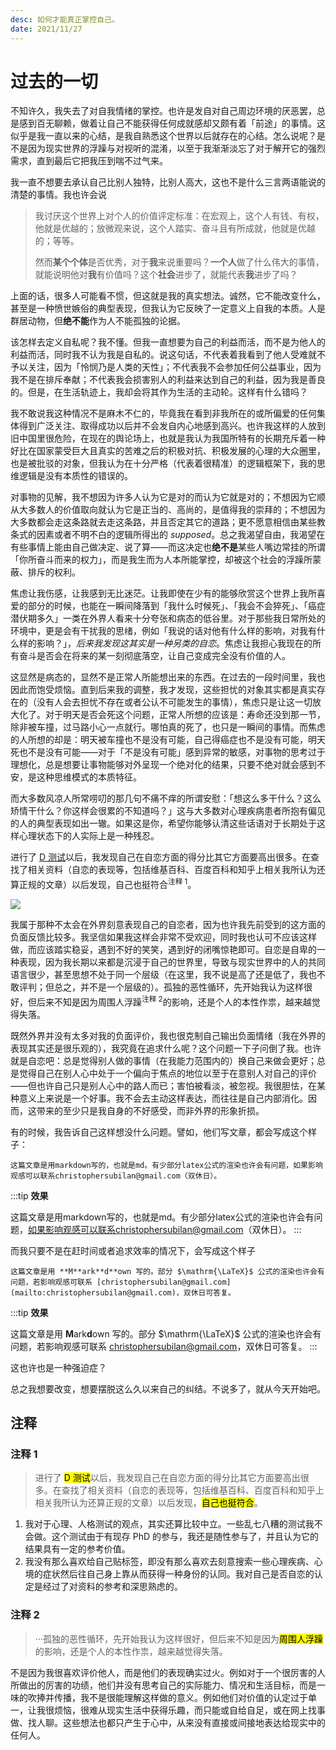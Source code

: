 ```yaml
---
desc: 如何才能真正掌控自己。
date: 2021/11/27
---
```


# 过去的一切

不知许久，我失去了对自我情绪的掌控。也许是发自对自己周边环境的厌恶罢，总是感到百无聊赖，做着让自己不能获得任何成就感却又颇有着「前途」的事情。这似乎是我一直以来的心结，是我自熟悉这个世界以后就存在的心结。怎么说呢？是不是因为现实世界的浮躁与对视听的混淆，以至于我渐渐淡忘了对于解开它的强烈需求，直到最后它把我压到喘不过气来。

我一直不想要去承认自己比别人独特，比别人高大，这也不是什么三言两语能说的清楚的事情。我也许会说

> 我讨厌这个世界上对个人的价值评定标准：在宏观上，这个人有钱、有权，他就是优越的；放微观来说，这个人踏实、奋斗且有所成就，他就是优越的；等等。
> 
> 然而**某个个体**是否优秀，对于**我**来说重要吗？**一个人**做了什么伟大的事情，就能说明他对**我**有价值吗？这个**社会**进步了，就能代表**我**进步了吗？

上面的话，很多人可能看不惯，但这就是我的真实想法。诚然，它不能改变什么，甚至是一种愤世嫉俗的典型表现，但我认为它反映了一定意义上自我的本质。人是群居动物，但**绝不能**作为人不能孤独的论据。

该怎样去定义自私呢？我不懂。但我一直想要为自己的利益而活，而不是为他人的利益而活，同时我不认为我是自私的。说这句话，不代表着我看到了他人受难就不予以关注，因为「怜悯乃是人类的天性」；不代表我不会参加任何公益事业，因为我不是在排斥奉献；不代表我会损害别人的利益来达到自己的利益，因为我是善良的。但是，在生活轨迹上，我却会将其作为生活的主动轮。这样有什么错吗？

我不敢说我这种情况不是麻木不仁的，毕竟我在看到非我所在的或所偏爱的任何集体得到广泛关注、取得成功以后并不会发自内心地感到高兴。也许我这样的人放到旧中国里很危险，在现在的舆论场上，也就是我认为我国所特有的长期充斥着一种好比在国家蒙受巨大且真实的苦难之后的积极对抗、积极发展的心理的大众圈里，也是被批驳的对象，但我认为在十分严格（代表着很精准）的逻辑框架下，我的思维逻辑是没有本质性的错误的。

对事物的见解，我不想因为许多人认为它是对的而认为它就是对的；不想因为它顺从大多数人的价值取向就认为它是正当的、高尚的，是值得我的崇拜的；不想因为大多数都会走这条路就去走这条路，并且否定其它的道路；更不愿意相信由某些教条式的因素或者不明不白的逻辑所得出的 *supposed*。总之我渴望自由，我渴望在有些事情上能由自己做决定、说了算——而这决定也**绝不是**某些人嘴边常挂的所谓「你所奋斗而来的权力」，而是我生而为人本所能掌控，却被这个社会的浮躁所蒙蔽、排斥的权利。

焦虑让我伤感，让我感到无比迷茫。让我即使在少有的能够欣赏这个世界上我所喜爱的部分的时候，也能在一瞬间降落到「我什么时候死」、「我会不会猝死」、「癌症潜伏期多久」一类在外界人看来十分夸张和病态的低谷里。对于那些我日常所处的环境中，更是会有干扰我的思绪，例如「我说的话对他有什么样的影响，对我有什么样的影响？」，*后来我发现这其实是一种另类的自恋*。焦虑让我担心我现在的所有奋斗是否会在将来的某一刻彻底落空，让自己变成完全没有价值的人。

这显然是病态的，显然不是正常人所能想出来的东西。在过去的一段时间里，我也因此而饱受烦恼。直到后来我的调整，我才发现，这些担忧的对象其实都是真实存在的（没有人会去担忧不存在或者公认不可能发生的事情），焦虑只是让这一切放大化了。对于明天是否会死这个问题，正常人所想的应该是：寿命还没到那一节，除非被车撞，过马路小心一点就行。哪怕真的死了，也只是一瞬间的事情。而焦虑的人所想的却是：明天被车撞也不是没有可能，自己得癌症也不是没有可能，明天死也不是没有可能——对于「不是没有可能」感到异常的敏感，对事物的思考过于理想化，总是想要让事物能够对外呈现一个绝对化的结果，只要不绝对就会感到不安，是这种思维模式的本质特征。

而大多数风凉人所常唠叨的那几句不痛不痒的所谓安慰：「想这么多干什么？这么矫情干什么？你这样会很累的不知道吗？」这与大多数对心理疾病患者所抱有偏见的人的典型表现如出一辙。如果这是你，希望你能够认清这些话语对于长期处于这样心理状态下的人实际上是一种残忍。

进行了 [D 测试](https://www.idrlabs.com/cn/dark-core-personality/test.php)以后，我发现自己在自恋方面的得分比其它方面要高出很多。在查找了相关资料（自恋的表现等，包括维基百科、百度百科和知乎上相关我所认为还算正规的文章）以后发现，自己也挺符合<sup>注释 1</sup>。

![](https://z3.ax1x.com/2021/11/27/oeLeKg.jpg)

我属于那种不太会在外界刻意表现自己的自恋者，因为也许我先前受到的这方面的负面反馈比较多。我坚信如果我这样会非常不受欢迎，同时我也认可不应该这样做，而应该踏实稳妥，遇到不好的笑笑，遇到好的闭嘴惊艳即可。自恋是自卑的一种表现，因为我长期以来都是沉浸于自己的世界里，导致与现实世界中的人的共同语言很少，甚至思想不处于同一个层级（在这里，我不说是高了还是低了，我也不敢评判；但总之，并不是一个层级的）。孤独的恶性循环，先开始我认为这样很好，但后来不知是因为周围人浮躁<sup>注释 2</sup>的影响，还是个人的本性作祟，越来越觉得失落。

既然外界并没有太多对我的负面评价，我也很克制自己输出负面情绪（我在外界的表现其实还是很乐观的），我究竟在追求什么呢？这个问题一下子问倒了我。也许就是自恋吧：总是觉得别人做的事情（在我能力范围内的）换自己来做会更好；总是觉得自己在别人心中处于一个偏向于焦点的地位以至于在意别人对自己的评价——但也许自己只是别人心中的路人而已；害怕被看淡，被忽视。我很胆怯，在某种意义上来说是一个好事。我不会去主动这样表达，而往往是自己内部消化。因而，这带来的至少只是我自身的不好感受，而非外界的形象折损。

有的时候，我告诉自己这样想没什么问题。譬如，他们写文章，都会写成这个样子：

```
这篇文章是用markdown写的，也就是md。有少部分latex公式的渲染也许会有问题，如果影响观感可以联系christophersubilan@gmail.com（双休日）。
```

:::tip
**效果**

这篇文章是用markdown写的，也就是md。有少部分latex公式的渲染也许会有问题，如果影响观感可以联系christophersubilan@gmail.com（双休日）。
:::

而我只要不是在赶时间或者追求效率的情况下，会写成这个样子

```
这篇文章是用 **M**ark**d**own 写的。部分 $\mathrm{\LaTeX}$ 公式的渲染也许会有问题，若影响观感可联系 [christophersubilan@gmail.com](mailto:christophersubilan@gmail.com)，双休日可答复。
```

:::tip
**效果**

这篇文章是用 **M**ark**d**own 写的。部分 $\mathrm{\LaTeX}$ 公式的渲染也许会有问题，若影响观感可联系 [christophersubilan@gmail.com](mailto:christophersubilan@gmail.com)，双休日可答复。
:::

这也许也是一种强迫症？

总之我想要改变，想要摆脱这么久以来自己的纠结。不说多了，就从今天开始吧。

## 注释

### 注释 1

> 进行了 <mark>D 测试</mark>以后，我发现自己在自恋方面的得分比其它方面要高出很多。在查找了相关资料（自恋的表现等，包括维基百科、百度百科和知乎上相关我所认为还算正规的文章）以后发现，<mark>自己也挺符合</mark>。

1. 我对于心理、人格测试的观点，其实还算比较中立。一些乱七八糟的测试我不会做。这个测试由于有现存 PhD 的参与，我还是随性参与了，并且认为它的结果具有一定的参考价值。
2. 我没有那么喜欢给自己贴标签，即没有那么喜欢去刻意搜索一些心理疾病、心境的症状然后往自己身上靠从而获得一种身份的认同。我对自己是否自恋的认定是经过了对资料的参考和深思熟虑的。

### 注释 2

> ···孤独的恶性循环，先开始我认为这样很好，但后来不知是因为<mark>周围人浮躁</mark>的影响，还是个人的本性作祟，越来越觉得失落。

不是因为我很喜欢评价他人，而是他们的表现确实过火。例如对于一个很厉害的人所做出的厉害的功绩，他们并没有思考自己的实际能力、情况和生活目标，而是一味的吹捧并传播，我不是很能理解这样做的意义。例如他们对价值的认定过于单一，让我很烦恼，很难从现实生活中获得乐趣，而只能或自给自足，或在网上找事做、找人聊。这些想法也都只产生于心中，从来没有直接或间接地表达给现实中的任何人。